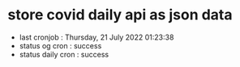 # store covid daily api as json data

- last cronjob : Thursday, 21 July 2022 01:23:38
- status og cron : success
- status daily cron : success
      
      